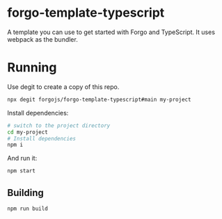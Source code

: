 # forgo-template-typescript

A template you can use to get started with Forgo and TypeScript. It uses webpack as the bundler.

# Running

Use degit to create a copy of this repo.

```sh
npx degit forgojs/forgo-template-typescript#main my-project
```

Install dependencies:

```sh
# switch to the project directory
cd my-project
# Install dependencies
npm i
```

And run it:

```sh
npm start
```

## Building

```sh
npm run build
```
